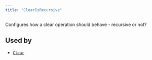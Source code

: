 ```yaml
---
title: "ClearIsRecursive"
---
```


Configures how a clear operation should behave - recursive or not?



## Used by

* [`Clear`](../archetypes/clear.md)
